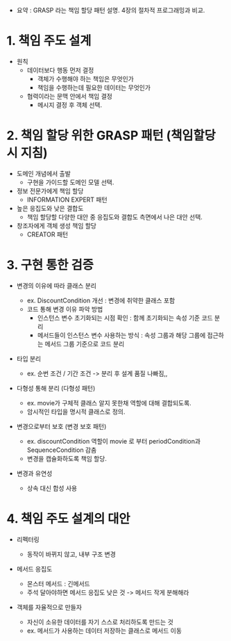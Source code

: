 * 요약 : GRASP 라는 책임 할당 패턴 설명. 4장의 절차적 프로그래밍과 비교.

# 1. 책임 주도 설계
* 원칙
	* 데이터보다 행동 먼저 결정
		* 객체가 수행해야 하는 책임은 무엇인가
		* 책임을 수행하는데 필요한 데이터는 무엇인가
	* 협력이라는 문맥 안에서 책임 결정
		* 메시지 결정 후 객체 선택. 

# 2. 책임 할당 위한 GRASP 패턴 (책임할당시 지침)
* 도메인 개념에서 출발
	* 구현을 가이드할 도메인 모델 선택.
* 정보 전문가에게 책임 할당
	* INFORMATION EXPERT 패턴
* 높은 응집도와 낮은 결합도
	* 책임 할당할 다양한 대안 중 응집도와 결합도 측면에서 나은 대안 선택.
* 창조자에게 객체 생성 책임 할당
	* CREATOR 패턴

# 3. 구현 통한 검증
* 변경의 이유에 따라 클래스 분리
	* ex. DiscountCondition 개선 : 변경에 취약한 클래스 포함 
	* 코드 통해 변경 이유 파악 방법
		* 인스턴스 변수 초기화되는 시점 확인 : 함께 초기화되는 속성 기준 코드 분리
		* 메서드들이 인스턴스 변수 사용하는 방식 : 속성 그룹과 해당 그룹에 접근하는 메서드 그룹 기준으로 코드 분리
* 타입 분리
	* ex. 순번 조건 / 기간 조건 -> 분리 후 설계 품질 나빠짐,,
* 다형성 통해 분리 (다형성 패턴)
	* ex. movie가 구체적 클래스 알지 못한채 역할에 대해 결합되도록.
	* 암시적인 타입을 명시적 클래스로 정의.
* 변경으로부터 보호 (변경 보호 패턴)
	* ex. discountCondition 역할이 movie 로 부터 periodCondition과 SequenceCondition 감춤
	* 변경을 캡슐화하도록 책임 할당.

* 변경과 유연성
	* 상속 대신 합성 사용

# 4. 책임 주도 설계의 대안
* 리펙터링
	* 동작이 바뀌지 않고, 내부 구조 변경

 * 메서드 응집도
	 * 몬스터 메서드 : 긴메서드
	 * 주석 달아야하면 메서드 응집도 낮은 것 -> 메서드 작게 분해해라
* 객체를 자율적으로 만들자
	* 자신이 소유한 데이터를 자기 스스로 처리하도록 만드는 것
	* ex. 메서드가 사용하는 데이터 저장하는 클래스로 메서드 이동

